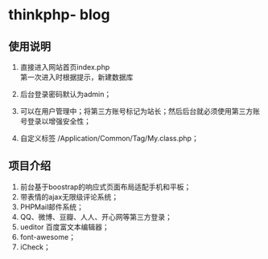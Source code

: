 # thinkphp- blog

 
## 使用说明
1.  直接进入网站首页index.php  
       第一次进入时根据提示，新建数据库
2. 后台登录密码默认为admin；

3. 可以在用户管理中；将第三方账号标记为站长；然后后台就必须使用第三方账号登录以增强安全性；

4. 自定义标签 /Application/Common/Tag/My.class.php；
 

## 项目介绍
1. 前台基于boostrap的响应式页面布局适配手机和平板；
2. 带表情的ajax无限级评论系统；
3. PHPMail邮件系统；
4. QQ、微博、豆瓣、人人、开心网等第三方登录；
5. ueditor 百度富文本编辑器；
7. font-awesome；
8. iCheck；

  

